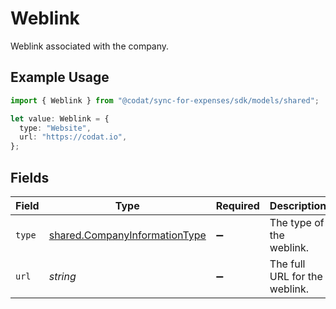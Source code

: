 # Weblink

Weblink associated with the company.

## Example Usage

```typescript
import { Weblink } from "@codat/sync-for-expenses/sdk/models/shared";

let value: Weblink = {
  type: "Website",
  url: "https://codat.io",
};
```

## Fields

| Field                                                                                 | Type                                                                                  | Required                                                                              | Description                                                                           |
| ------------------------------------------------------------------------------------- | ------------------------------------------------------------------------------------- | ------------------------------------------------------------------------------------- | ------------------------------------------------------------------------------------- |
| `type`                                                                                | [shared.CompanyInformationType](../../../sdk/models/shared/companyinformationtype.md) | :heavy_minus_sign:                                                                    | The type of the weblink.                                                              |
| `url`                                                                                 | *string*                                                                              | :heavy_minus_sign:                                                                    | The full URL for the weblink.                                                         |